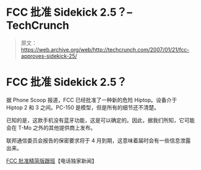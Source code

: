 # FCC 批准 Sidekick 2.5？–TechCrunch

> 原文：<https://web.archive.org/web/http://techcrunch.com/2007/01/21/fcc-approves-sidekick-25/>

# FCC 批准 Sidekick 2.5？

据 Phone Scoop 报道，FCC 已经批准了一种新的危险 Hiptop。设备介于 Hiptop 2 和 3 之间。PC-150 是模型，但是所有的细节还不清楚。

已知的是，这款手机没有蓝牙功能，这是可以确定的。因此，据我们所知，它可能会在 T-Mo 之外的其他提供商上发布。

联邦通信委员会报告的保密要求将于 4 月到期，这意味着届时会有一些信息泄露出来。

 [FCC 批准精简版跟班](https://web.archive.org/web/20210228073121/http://www.phonescoop.com/news/item.php?n=2036)【电话独家新闻】